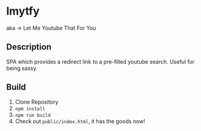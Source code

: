 # lmytfy
aka -> Let Me Youtube That For You

## Description

SPA which provides a redirect link to a pre-filled youtube search. Useful for being sassy.

## Build

1. Clone Repository
2. `npm install`
3. `npm run build`
4. Check out `public/index.html`, it has the goods now!
